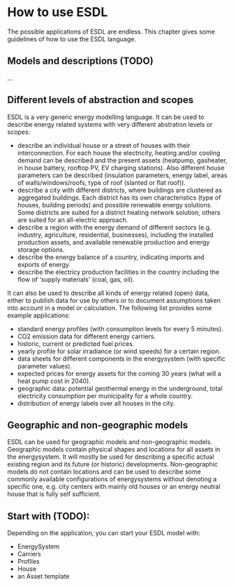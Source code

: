 # How to use ESDL

The possible applications of ESDL are endless. This chapter gives some guidelines of how to use the ESDL language.

## Models and descriptions (TODO)

...

## Different levels of abstraction and scopes

ESDL is a very generic energy modelling language. It can be used to describe energy related systems with very different abstration levels or scopes:

- describe an individual house or a street of houses with their interconnection. For each house the electricity, heating and/or cooling demand can be described and the present assets (heatpump, gasheater, in house battery, rooftop PV, EV charging stations). Also different house parameters can be described (insulation parameters, energy label, areas of walls/windows/roofs, type of roof (slanted or flat roof)).
- describe a city with different districts, where buildings are clustered as aggregated buildings. Each district has its own characteristics (type of houses, building periods) and possible renewable energy solutions. Some districts are suited for a district heating network solution, others are suited for an all-electric approach.
- describe a region with the energy demand of different sectors (e.g. industry, agriculture, residential, businesses), including the installed production assets, and available renewable production and energy storage options.
- describe the energy balance of a country, indicating imports and exports of energy.
- describe the electricy production facilities in the country including the flow of 'supply materials' (coal, gas, oil).

It can also be used to describe all kinds of energy related (open) data, either to publish data for use by others or to document assumptions taken into account in a model or calculation. The following list provides some example applications:

- standard energy profiles (with consumption levels for every 5 minutes).
- CO2 emission data for different energy carriers.
- historic, current or predicted fuel prices.
- yearly profile for solar irradiance (or wind speeds) for a certain region.
- data sheets for different components in the energysystem (with specific parameter values).
- expected prices for energy assets for the coming 30 years (what will a heat pump cost in 2040).
- geographic data: potential geothermal energy in the underground, total electricity consumption per municipality for a whole country.
- distribution of energy labels over all houses in the city.

## Geographic and non-geographic models

ESDL can be used for geographic models and non-geographic models. Geographic models contain physical shapes and locations for all assets in the energysystem. It will mostly be used for describing a specific actual existing region and its future (or historic) developments. Non-geographic models do not contain locations and can be used to describe some commonly available configurations of energysystems without denoting a specific one, e.g. city centers with mainly old houses or an energy neutral house that is fully self sufficient.

## Start with (TODO): 

Depending on the application, you can start your ESDL model with:

- EnergySystem
- Carriers
- Profiles
- House
- an Asset template

